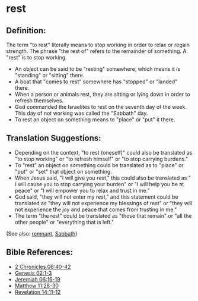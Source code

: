 # rest #

## Definition: ##

The term "to rest" literally means to stop working in order to relax or regain strength. The phrase "the rest of" refers to the remainder of something. A "rest" is to stop working.

* An object can be said to be "resting" somewhere, which means it is "standing" or "sitting" there.
* A boat that "comes to rest" somewhere has "stopped" or "landed" there.
* When a person or animals rest, they are sitting or lying down in order to refresh themselves.
* God commanded the Israelites to rest on the seventh day of the week. This day of not working was called the "Sabbath" day.
* To rest an object on something means to "place" or "put" it there.

## Translation Suggestions: ##

* Depending on the context, "to rest (oneself)" could also be translated as "to stop working" or "to refresh himself" or "to stop carrying burdens."
* To "rest" an object on something could be translated as to "place" or "put" or "set" that object on something.
* When Jesus said, "I will give you rest," this could also be translated as " I will cause you to stop carrying your burden" or "I will help you be at peace" or "I will empower you to relax and trust in me."
* God said, "they will not enter my rest," and this statement could be translated as "they will not experience my blessings of rest" or "they will not experience the joy and peace that comes from trusting in me."
* The term "the rest" could be translated as "those that remain" or "all the other people" or "everything that is left."

(See also: [remnant](../kt/remnant.md), [Sabbath](../kt/sabbath.md))

## Bible References: ##

* [2 Chronicles 06:40-42](en/tn/2ch/help/06/40)
* [Genesis 02:1-3](en/tn/gen/help/02/01)
* [Jeremiah 06:16-19](en/tn/jer/help/06/16)
* [Matthew 11:28-30](en/tn/mat/help/11/28)
* [Revelation 14:11-12](en/tn/rev/help/14/11)